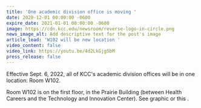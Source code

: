 ```yaml
---
title: 'One academic division office is moving '
date: 2020-12-01 00:00:00 -0600
expire_date: 2021-01-01 00:00:00 -0600
image: https://cdn.kcc.edu/newsroom/reverse-logo-in-circle.png
news_image_alt: Add descriptive text for the post's image
article_lead: 'W102 will be new location '
video_content: false
video_link: https://youtu.be/4d2LkGjg5bM
press_release: false
---
```

Effective Sept. 6, 2022, all of KCC's academic division offices will be in one location: Room W102.

Room W102 is on the first floor, in the Prairie Building (between Health Careers and the Technology and Innovation Center). See graphic or this .

&nbsp;

&nbsp;

&nbsp;